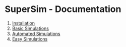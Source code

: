# SuperSim - Documentation

1. [Installation](install.md)
2. [Basic Simulations](basic_sims.md)
3. [Automated Simulations](auto_sims.md)
4. [Easy Simulations](easy_sims.md)
